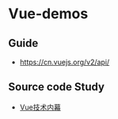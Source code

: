 # Vue-demos

## Guide

- https://cn.vuejs.org/v2/api/


## Source code Study

- [Vue技术内幕](http://hcysun.me/vue-design/)